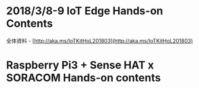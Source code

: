 # 2018/3/8-9 IoT Edge Hands-on Contents 
全体資料 - [http://aka.ms/IoTKitHoL201803](http://aka.ms/IoTKitHoL201803) 

# Raspberry Pi3 + Sense HAT x SORACOM Hands-on contents
